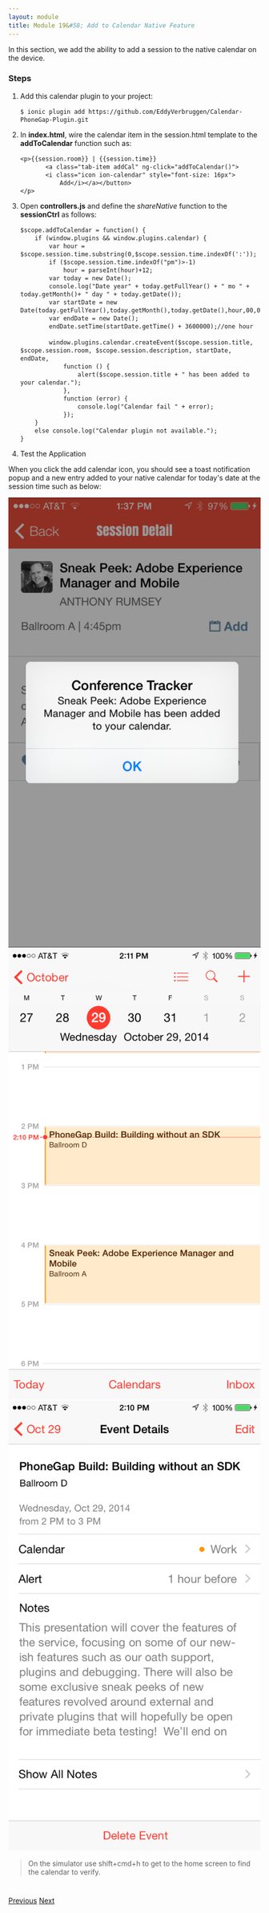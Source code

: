```yaml
---
layout: module
title: Module 19&#58; Add to Calendar Native Feature
---
```

In this section, we add the ability to add a session to the native calendar on the device.
### Steps

1. Add this calendar plugin to your project:

    ```
    $ ionic plugin add https://github.com/EddyVerbruggen/Calendar-PhoneGap-Plugin.git
    
    ```

2. In **index.html**, wire the calendar item in the session.html template to the **addToCalendar** function such as:

    ```
   <p>{{session.room}} | {{session.time}}
           <a class="tab-item addCal" ng-click="addToCalendar()">
           <i class="icon ion-calendar" style="font-size: 16px">
               Add</i></a></button>
    </p>
    ```

4. Open **controllers.js** and define the *shareNative* function to the **sessionCtrl** as follows:

    ```
    $scope.addToCalendar = function() {
        if (window.plugins && window.plugins.calendar) {
            var hour = $scope.session.time.substring(0,$scope.session.time.indexOf(':'));
            if ($scope.session.time.indexOf("pm")>-1)
                hour = parseInt(hour)+12;
            var today = new Date();
            console.log("Date year" + today.getFullYear() + " mo " + today.getMonth()+ " day " + today.getDate());
            var startDate = new Date(today.getFullYear(),today.getMonth(),today.getDate(),hour,00,00);
            var endDate = new Date();
            endDate.setTime(startDate.getTime() + 3600000);//one hour

            window.plugins.calendar.createEvent($scope.session.title, $scope.session.room, $scope.session.description, startDate, endDate,
                function () {
                    alert($scope.session.title + " has been added to your calendar.");
                },
                function (error) {
                    console.log("Calendar fail " + error);
                });
        }
        else console.log("Calendar plugin not available.");
    }    
    ```

5. Test the Application

When you click the add calendar icon, you should see a toast notification popup and a new entry added to your native calendar for today's date 
at the session time such as below:

![](images/app/add-cal.png) ![](images/app/native-calendar-date.png) ![](images/app/native-calendar-entry.png)  
 
>On the simulator use shift+cmd+h to get to the home screen to find the calendar to verify.
 
<div class="row" style="margin-top:40px;">
<div class="col-sm-12">
<a href="hardware-acceleration.html" class="btn btn-default"><i class="glyphicon glyphicon-chevron-left"></i> 
Previous</a>
<a href="share.html" class="btn btn-default pull-right">Next <i class="glyphicon 
glyphicon-chevron-right"></i></a>
</div>
</div>



